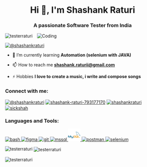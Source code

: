 <h1 align="center">Hi 👋, I'm Shashank Raturi</h1>
<h3 align="center">A passionate Software Tester from India</h3>
<img align="right" alt="Coding" width="400" src="https://verisoft.ai/wp-content/uploads/2022/05/programmer-animation.gif">

<p align="left"> <img src="https://komarev.com/ghpvc/?username=testerraturi&label=Profile%20views&color=0e75b6&style=flat" alt="testerraturi" /> </p>

<p align="left"> <a href="https://twitter.com/@shashankraturi" target="blank"><img src="https://img.shields.io/twitter/follow/@shashankraturi?logo=twitter&style=for-the-badge" alt="@shashankraturi" /></a> </p>

- 🌱 I’m currently learning **Automation (selenium with JAVA)**

- 📫 How to reach me **shashank.raturii@gmail.com**

- ⚡ Hobbies **I love to create a music, i write and compose songs**

<h3 align="left">Connect with me:</h3>
<p align="left">
<a href="https://twitter.com/@shashankraturi" target="blank"><img align="center" src="https://raw.githubusercontent.com/rahuldkjain/github-profile-readme-generator/master/src/images/icons/Social/twitter.svg" alt="@shashankraturi" height="30" width="40" /></a>
<a href="https://linkedin.com/in/shashank-raturi-793177170" target="blank"><img align="center" src="https://raw.githubusercontent.com/rahuldkjain/github-profile-readme-generator/master/src/images/icons/Social/linked-in-alt.svg" alt="shashank-raturi-793177170" height="30" width="40" /></a>
<a href="https://instagram.com/shashankraturi" target="blank"><img align="center" src="https://raw.githubusercontent.com/rahuldkjain/github-profile-readme-generator/master/src/images/icons/Social/instagram.svg" alt="shashankraturi" height="30" width="40" /></a>
<a href="https://www.youtube.com/c/sickshah" target="blank"><img align="center" src="https://raw.githubusercontent.com/rahuldkjain/github-profile-readme-generator/master/src/images/icons/Social/youtube.svg" alt="sickshah" height="30" width="40" /></a>
</p>

<h3 align="left">Languages and Tools:</h3>
<p align="left"> <a href="https://www.gnu.org/software/bash/" target="_blank" rel="noreferrer"> <img src="https://www.vectorlogo.zone/logos/gnu_bash/gnu_bash-icon.svg" alt="bash" width="40" height="40"/> </a> <a href="https://www.figma.com/" target="_blank" rel="noreferrer"> <img src="https://www.vectorlogo.zone/logos/figma/figma-icon.svg" alt="figma" width="40" height="40"/> </a> <a href="https://git-scm.com/" target="_blank" rel="noreferrer"> <img src="https://www.vectorlogo.zone/logos/git-scm/git-scm-icon.svg" alt="git" width="40" height="40"/> </a> <a href="https://www.microsoft.com/en-us/sql-server" target="_blank" rel="noreferrer"> <img src="https://www.svgrepo.com/show/303229/microsoft-sql-server-logo.svg" alt="mssql" width="40" height="40"/> </a> <a href="https://www.mysql.com/" target="_blank" rel="noreferrer"> <img src="https://raw.githubusercontent.com/devicons/devicon/master/icons/mysql/mysql-original-wordmark.svg" alt="mysql" width="40" height="40"/> </a> <a href="https://postman.com" target="_blank" rel="noreferrer"> <img src="https://www.vectorlogo.zone/logos/getpostman/getpostman-icon.svg" alt="postman" width="40" height="40"/> </a> <a href="https://www.selenium.dev" target="_blank" rel="noreferrer"> <img src="https://raw.githubusercontent.com/detain/svg-logos/780f25886640cef088af994181646db2f6b1a3f8/svg/selenium-logo.svg" alt="selenium" width="40" height="40"/> </a> </p>

<p><img align="left" src="https://github-readme-stats.vercel.app/api/top-langs?username=testerraturi&show_icons=true&locale=en&layout=compact" alt="testerraturi" /></p>

<p>&nbsp;<img align="center" src="https://github-readme-stats.vercel.app/api?username=testerraturi&show_icons=true&locale=en" alt="testerraturi" /></p>

<p><img align="center" src="https://github-readme-streak-stats.herokuapp.com/?user=testerraturi&" alt="testerraturi" /></p>

